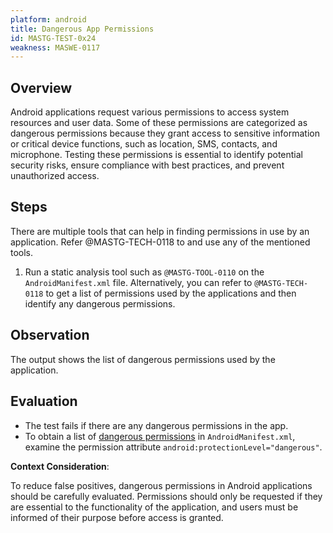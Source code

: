 ```yaml
---
platform: android
title: Dangerous App Permissions
id: MASTG-TEST-0x24
weakness: MASWE-0117
---
```


## Overview

Android applications request various permissions to access system resources and user data. Some of these permissions are categorized as dangerous permissions because they grant access to sensitive information or critical device functions, such as location, SMS, contacts, and microphone. Testing these permissions is essential to identify potential security risks, ensure compliance with best practices, and prevent unauthorized access.

## Steps

There are multiple tools that can help in finding permissions in use by an application. Refer @MASTG-TECH-0118 to and use any of the mentioned tools.

1. Run a static analysis tool such as `@MASTG-TOOL-0110` on the `AndroidManifest.xml` file. Alternatively, you can refer to `@MASTG-TECH-0118` to get a list of permissions used by the applications and then identify any dangerous permissions.

## Observation

The output shows the list of dangerous permissions used by the application.

## Evaluation

- The test fails if there are any dangerous permissions in the app. 
- To obtain a list of [dangerous permissions](https://android.googlesource.com/platform/frameworks/base/%2B/master/core/res/AndroidManifest.xml#886) in `AndroidManifest.xml`, examine the permission attribute `android:protectionLevel="dangerous"`.

**Context Consideration**:

To reduce false positives, dangerous permissions in Android applications should be carefully evaluated. Permissions should only be requested if they are essential to the functionality of the application, and users must be informed of their purpose before access is granted.
